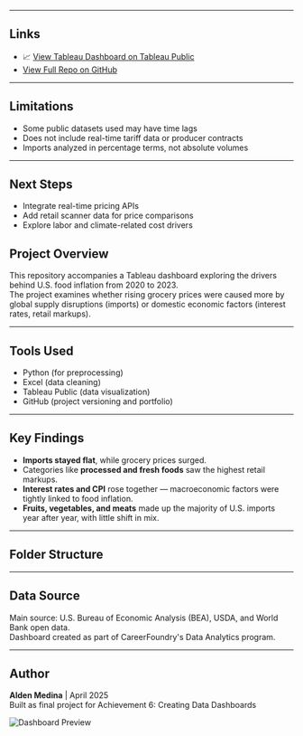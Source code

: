 
---

## Links

- 📈 [View Tableau Dashboard on Tableau Public](https://public.tableau.com/views/FoodInflationAnalysis20202023/Dashboard1?:language=en-US&:sid=&:redirect=auth&:display_count=n&:origin=viz_share_link)
- [View Full Repo on GitHub](THIS_REPO_LINK)

---

## Limitations

- Some public datasets used may have time lags  
- Does not include real-time tariff data or producer contracts  
- Imports analyzed in percentage terms, not absolute volumes

---

## Next Steps

- Integrate real-time pricing APIs  
- Add retail scanner data for price comparisons  
- Explore labor and climate-related cost drivers

## Project Overview

This repository accompanies a Tableau dashboard exploring the drivers behind U.S. food inflation from 2020 to 2023.  
The project examines whether rising grocery prices were caused more by global supply disruptions (imports) or domestic economic factors (interest rates, retail markups).

---

## Tools Used
- Python (for preprocessing)
- Excel (data cleaning)
- Tableau Public (data visualization)
- GitHub (project versioning and portfolio)

---

## Key Findings
- **Imports stayed flat**, while grocery prices surged.
- Categories like **processed and fresh foods** saw the highest retail markups.
- **Interest rates and CPI** rose together — macroeconomic factors were tightly linked to food inflation.
- **Fruits, vegetables, and meats** made up the majority of U.S. imports year after year, with little shift in mix.

---

## Folder Structure


---

## Data Source

Main source: U.S. Bureau of Economic Analysis (BEA), USDA, and World Bank open data.  
Dashboard created as part of CareerFoundry's Data Analytics program.

---

## Author
**Alden Medina** | April 2025  
Built as final project for Achievement 6: Creating Data Dashboards

![Dashboard Preview](images/your_dashboard_image.png)

